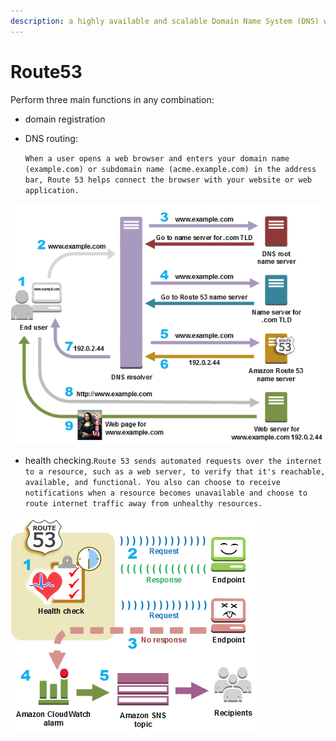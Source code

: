 ```yaml
---
description: a highly available and scalable Domain Name System (DNS) web service.
---
```


# Route53

Perform three main functions in any combination: 

* domain registration
* DNS routing:

  `When a user opens a web browser and enters your domain name (example.com) or subdomain name (acme.example.com) in the address bar, Route 53 helps connect the browser with your website or web application.`

![](../../.gitbook/assets/image%20%288%29.png)

* health checking.`Route 53 sends automated requests over the internet to a resource, such as a web server, to verify that it's reachable, available, and functional. You also can choose to receive notifications when a resource becomes unavailable and choose to route internet traffic away from unhealthy resources.`



![](../../.gitbook/assets/image%20%2877%29.png)

